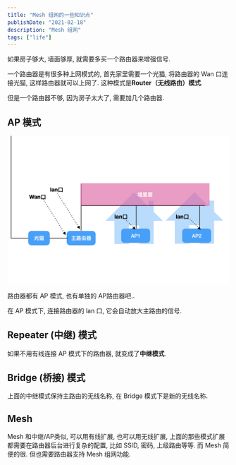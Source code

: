 ```yaml
---
title: "Mesh 组网的一些知识点"
publishDate: "2021-02-18"
description: "Mesh 组网"
tags: ["life"]
---
```


如果房子够大, 墙面够厚, 就需要多买一个路由器来增强信号.

一个路由器是有很多种上网模式的, 首先家里需要一个光猫, 将路由器的 Wan 口连接光猫,
这样路由器就可以上网了. 这种模式是**Router（无线路由）模式**.

但是一个路由器不够, 因为房子太大了, 需要加几个路由器.

## AP 模式

![AP](AP.png)

路由器都有 AP 模式, 也有单独的 AP路由器吧..

在 AP 模式下, 连接路由器的 lan 口, 它会自动放大主路由的信号.

## Repeater (中继) 模式

如果不用有线连接 AP 模式下的路由器, 就变成了**中继模式**.

## Bridge (桥接) 模式

上面的中继模式保持主路由的无线名称, 在 Bridge 模式下是新的无线名称.

## Mesh

Mesh 和中继/AP类似, 可以用有线扩展, 也可以用无线扩展,
上面的那些模式扩展都需要在路由器后台进行复杂的配置, 比如 SSID, 密码,
上级路由等等. 而 Mesh 简便的很. 但也需要路由器支持 Mesh 组网功能.


